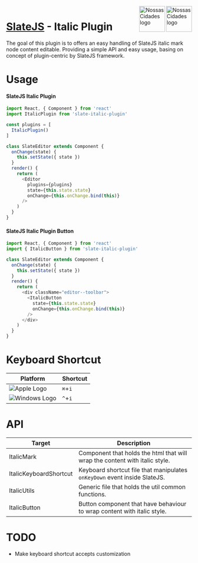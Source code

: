 <img src="https://www.psdmockups.com/wp-content/uploads/2016/07/slatejs-520x292.jpg" alt="Nossas Cidades logo" title="Nossas Cidades" align="right" height="70"/>
<img src="https://avatars2.githubusercontent.com/u/1479357?v=3&s=250" alt="Nossas Cidades logo" title="Nossas Cidades" align="right" height="70"/>

# [SlateJS](https://github.com/ianstormtaylor/slate) - Italic Plugin
The goal of this plugin is to offers an easy handling of SlateJS italic mark node content editable. Providing a simple API and easy usage, basing on concept of plugin-centric by SlateJS framework.

# Usage

#### SlateJS Italic Plugin
```js
import React, { Component } from 'react'
import ItalicPlugin from 'slate-italic-plugin'

const plugins = [
  ItalicPlugin()
]

class SlateEditor extends Component {
  onChange(state) {
    this.setState({ state })
  }
  render() {
    return (
      <Editor
        plugins={plugins}
        state={this.state.state}
        onChange={this.onChange.bind(this)}
      />
    )
  }
}
```

#### SlateJS Italic Plugin Button
```js
import React, { Component } from 'react'
import { ItalicButton } from 'slate-italic-plugin'

class SlateEditor extends Component {
  onChange(state) {
    this.setState({ state })
  }
  render() {
    return (
      <div className="editor--toolbar">
        <ItalicButton
          state={this.state.state}
          onChange={this.onChange.bind(this)}
        />
      </div>
    )
  }
}
```

# Keyboard Shortcut

| Platform                 | Shortcut |
|--------------------------|----------|
| ![Apple Logo][apple]     | `⌘`+`i`  |
| ![Windows Logo][windows] | `^`+`i`  |

# API

| Target                 | Description                                                                 |
|------------------------|-----------------------------------------------------------------------------|
| ItalicMark             | Component that holds the html that will wrap the content with italic style. |
| ItalicKeyboardShortcut | Keyboard shortcut file that manipulates `onKeyDown` event inside SlateJS.   |
| ItalicUtils            | Generic file that holds the util common functions.                          |
| ItalicButton           | Button component that have behaviour to wrap content with italic style.     |

# TODO

- Make keyboard shortcut accepts customization

[apple]: https://cdn2.iconfinder.com/data/icons/designer-skills/128/apple-ios-system-platform-os-mac-linux-48.png
[windows]: https://cdn2.iconfinder.com/data/icons/designer-skills/128/windows-48.png
